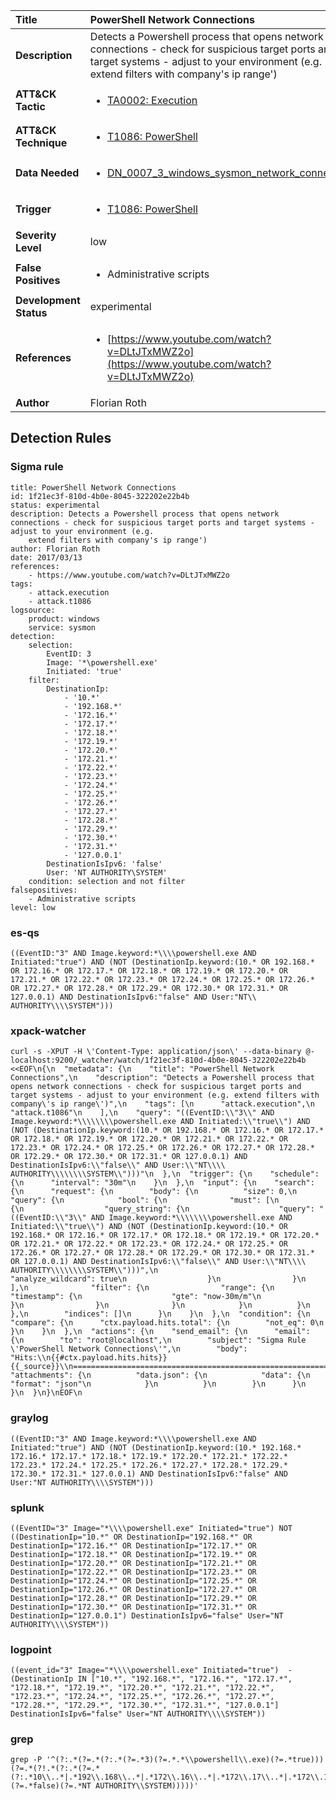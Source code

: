 | Title                    | PowerShell Network Connections       |
|:-------------------------|:------------------|
| **Description**          | Detects a Powershell process that opens network connections - check for suspicious target ports and target systems - adjust to your environment (e.g. extend filters with company's ip range') |
| **ATT&amp;CK Tactic**    |  <ul><li>[TA0002: Execution](https://attack.mitre.org/tactics/TA0002)</li></ul>  |
| **ATT&amp;CK Technique** | <ul><li>[T1086: PowerShell](https://attack.mitre.org/techniques/T1086)</li></ul>  |
| **Data Needed**          | <ul><li>[DN_0007_3_windows_sysmon_network_connection](../Data_Needed/DN_0007_3_windows_sysmon_network_connection.md)</li></ul>  |
| **Trigger**              | <ul><li>[T1086: PowerShell](../Triggers/T1086.md)</li></ul>  |
| **Severity Level**       | low |
| **False Positives**      | <ul><li>Administrative scripts</li></ul>  |
| **Development Status**   | experimental |
| **References**           | <ul><li>[https://www.youtube.com/watch?v=DLtJTxMWZ2o](https://www.youtube.com/watch?v=DLtJTxMWZ2o)</li></ul>  |
| **Author**               | Florian Roth |


## Detection Rules

### Sigma rule

```
title: PowerShell Network Connections
id: 1f21ec3f-810d-4b0e-8045-322202e22b4b
status: experimental
description: Detects a Powershell process that opens network connections - check for suspicious target ports and target systems - adjust to your environment (e.g.
    extend filters with company's ip range')
author: Florian Roth
date: 2017/03/13
references:
    - https://www.youtube.com/watch?v=DLtJTxMWZ2o
tags:
    - attack.execution
    - attack.t1086
logsource:
    product: windows
    service: sysmon
detection:
    selection:
        EventID: 3
        Image: '*\powershell.exe'
        Initiated: 'true'
    filter:
        DestinationIp:
            - '10.*'
            - '192.168.*'
            - '172.16.*'
            - '172.17.*'
            - '172.18.*'
            - '172.19.*'
            - '172.20.*'
            - '172.21.*'
            - '172.22.*'
            - '172.23.*'
            - '172.24.*'
            - '172.25.*'
            - '172.26.*'
            - '172.27.*'
            - '172.28.*'
            - '172.29.*'
            - '172.30.*'
            - '172.31.*'
            - '127.0.0.1'
        DestinationIsIpv6: 'false'
        User: 'NT AUTHORITY\SYSTEM'
    condition: selection and not filter
falsepositives:
    - Administrative scripts
level: low

```





### es-qs
    
```
((EventID:"3" AND Image.keyword:*\\\\powershell.exe AND Initiated:"true") AND (NOT (DestinationIp.keyword:(10.* OR 192.168.* OR 172.16.* OR 172.17.* OR 172.18.* OR 172.19.* OR 172.20.* OR 172.21.* OR 172.22.* OR 172.23.* OR 172.24.* OR 172.25.* OR 172.26.* OR 172.27.* OR 172.28.* OR 172.29.* OR 172.30.* OR 172.31.* OR 127.0.0.1) AND DestinationIsIpv6:"false" AND User:"NT\\ AUTHORITY\\\\SYSTEM")))
```


### xpack-watcher
    
```
curl -s -XPUT -H \'Content-Type: application/json\' --data-binary @- localhost:9200/_watcher/watch/1f21ec3f-810d-4b0e-8045-322202e22b4b <<EOF\n{\n  "metadata": {\n    "title": "PowerShell Network Connections",\n    "description": "Detects a Powershell process that opens network connections - check for suspicious target ports and target systems - adjust to your environment (e.g. extend filters with company\'s ip range\')",\n    "tags": [\n      "attack.execution",\n      "attack.t1086"\n    ],\n    "query": "((EventID:\\"3\\" AND Image.keyword:*\\\\\\\\powershell.exe AND Initiated:\\"true\\") AND (NOT (DestinationIp.keyword:(10.* OR 192.168.* OR 172.16.* OR 172.17.* OR 172.18.* OR 172.19.* OR 172.20.* OR 172.21.* OR 172.22.* OR 172.23.* OR 172.24.* OR 172.25.* OR 172.26.* OR 172.27.* OR 172.28.* OR 172.29.* OR 172.30.* OR 172.31.* OR 127.0.0.1) AND DestinationIsIpv6:\\"false\\" AND User:\\"NT\\\\ AUTHORITY\\\\\\\\SYSTEM\\")))"\n  },\n  "trigger": {\n    "schedule": {\n      "interval": "30m"\n    }\n  },\n  "input": {\n    "search": {\n      "request": {\n        "body": {\n          "size": 0,\n          "query": {\n            "bool": {\n              "must": [\n                {\n                  "query_string": {\n                    "query": "((EventID:\\"3\\" AND Image.keyword:*\\\\\\\\powershell.exe AND Initiated:\\"true\\") AND (NOT (DestinationIp.keyword:(10.* OR 192.168.* OR 172.16.* OR 172.17.* OR 172.18.* OR 172.19.* OR 172.20.* OR 172.21.* OR 172.22.* OR 172.23.* OR 172.24.* OR 172.25.* OR 172.26.* OR 172.27.* OR 172.28.* OR 172.29.* OR 172.30.* OR 172.31.* OR 127.0.0.1) AND DestinationIsIpv6:\\"false\\" AND User:\\"NT\\\\ AUTHORITY\\\\\\\\SYSTEM\\")))",\n                    "analyze_wildcard": true\n                  }\n                }\n              ],\n              "filter": {\n                "range": {\n                  "timestamp": {\n                    "gte": "now-30m/m"\n                  }\n                }\n              }\n            }\n          }\n        },\n        "indices": []\n      }\n    }\n  },\n  "condition": {\n    "compare": {\n      "ctx.payload.hits.total": {\n        "not_eq": 0\n      }\n    }\n  },\n  "actions": {\n    "send_email": {\n      "email": {\n        "to": "root@localhost",\n        "subject": "Sigma Rule \'PowerShell Network Connections\'",\n        "body": "Hits:\\n{{#ctx.payload.hits.hits}}{{_source}}\\n================================================================================\\n{{/ctx.payload.hits.hits}}",\n        "attachments": {\n          "data.json": {\n            "data": {\n              "format": "json"\n            }\n          }\n        }\n      }\n    }\n  }\n}\nEOF\n
```


### graylog
    
```
((EventID:"3" AND Image.keyword:*\\\\powershell.exe AND Initiated:"true") AND (NOT (DestinationIp.keyword:(10.* 192.168.* 172.16.* 172.17.* 172.18.* 172.19.* 172.20.* 172.21.* 172.22.* 172.23.* 172.24.* 172.25.* 172.26.* 172.27.* 172.28.* 172.29.* 172.30.* 172.31.* 127.0.0.1) AND DestinationIsIpv6:"false" AND User:"NT AUTHORITY\\\\SYSTEM")))
```


### splunk
    
```
((EventID="3" Image="*\\\\powershell.exe" Initiated="true") NOT ((DestinationIp="10.*" OR DestinationIp="192.168.*" OR DestinationIp="172.16.*" OR DestinationIp="172.17.*" OR DestinationIp="172.18.*" OR DestinationIp="172.19.*" OR DestinationIp="172.20.*" OR DestinationIp="172.21.*" OR DestinationIp="172.22.*" OR DestinationIp="172.23.*" OR DestinationIp="172.24.*" OR DestinationIp="172.25.*" OR DestinationIp="172.26.*" OR DestinationIp="172.27.*" OR DestinationIp="172.28.*" OR DestinationIp="172.29.*" OR DestinationIp="172.30.*" OR DestinationIp="172.31.*" OR DestinationIp="127.0.0.1") DestinationIsIpv6="false" User="NT AUTHORITY\\\\SYSTEM"))
```


### logpoint
    
```
((event_id="3" Image="*\\\\powershell.exe" Initiated="true")  -(DestinationIp IN ["10.*", "192.168.*", "172.16.*", "172.17.*", "172.18.*", "172.19.*", "172.20.*", "172.21.*", "172.22.*", "172.23.*", "172.24.*", "172.25.*", "172.26.*", "172.27.*", "172.28.*", "172.29.*", "172.30.*", "172.31.*", "127.0.0.1"] DestinationIsIpv6="false" User="NT AUTHORITY\\\\SYSTEM"))
```


### grep
    
```
grep -P '^(?:.*(?=.*(?:.*(?=.*3)(?=.*.*\\powershell\\.exe)(?=.*true)))(?=.*(?!.*(?:.*(?=.*(?:.*10\\..*|.*192\\.168\\..*|.*172\\.16\\..*|.*172\\.17\\..*|.*172\\.18\\..*|.*172\\.19\\..*|.*172\\.20\\..*|.*172\\.21\\..*|.*172\\.22\\..*|.*172\\.23\\..*|.*172\\.24\\..*|.*172\\.25\\..*|.*172\\.26\\..*|.*172\\.27\\..*|.*172\\.28\\..*|.*172\\.29\\..*|.*172\\.30\\..*|.*172\\.31\\..*|.*127\\.0\\.0\\.1))(?=.*false)(?=.*NT AUTHORITY\\SYSTEM)))))'
```



